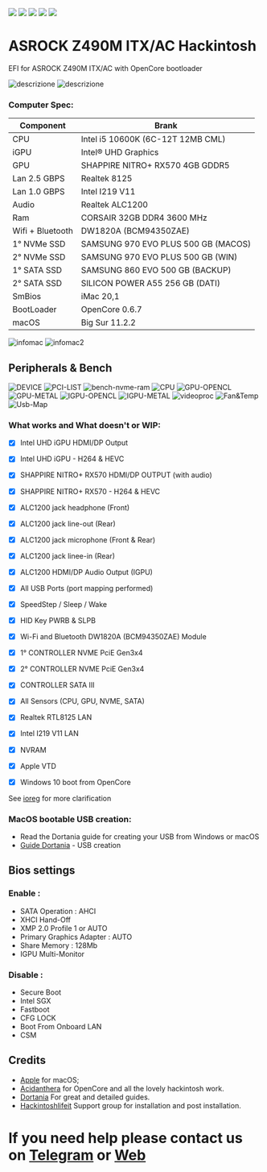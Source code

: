 [![](https://img.shields.io/badge/Gitter%20HL%20Community-Chat-informational?style=flat&logo=gitter&logoColor=white&color=ed1965)](https://gitter.im/Hackintosh-Life-IT/community)
[![](https://img.shields.io/badge/EFI-Release-informational?style=flat&logo=apple&logoColor=white&color=9debeb)](https://github.com/Lorys89/ASROCK_Z490M-ITX-AC/releases)
[![](https://img.shields.io/badge/Telegram-HackintoshLifeIT-informational?style=flat&logo=telegram&logoColor=white&color=5fb659)](https://t.me/HackintoshLife_it)
[![](https://img.shields.io/badge/Facebook-HackintoshLifeIT-informational?style=flat&logo=facebook&logoColor=white&color=3a4dc9)](https://www.facebook.com/hackintoshlife/)
[![](https://img.shields.io/badge/Instagram-HackintoshLifeIT-informational?style=flat&logo=instagram&logoColor=white&color=8a178a)](https://www.instagram.com/hackintoshlife.it_official/)
# ASROCK Z490M ITX/AC Hackintosh

EFI for ASROCK Z490M ITX/AC with OpenCore bootloader

![descrizione](./Screenshot/mobo.png)
![descrizione](./Screenshot/pc.jpg)

### Computer Spec:

| Component        | Brank                              |
| ---------------- | ---------------------------------- |
| CPU              | Intel i5 10600K (6C-12T 12MB CML)  |
| iGPU             | Intel® UHD Graphics                |
| GPU              | SHAPPIRE NITRO+ RX570 4GB GDDR5    |
| Lan 2.5 GBPS     | Realtek 8125                       |
| Lan 1.0 GBPS     | Intel I219 V11                     |
| Audio            | Realtek ALC1200                    |
| Ram              | CORSAIR 32GB DDR4 3600 MHz         |
| Wifi + Bluetooth | DW1820A (BCM94350ZAE)              |
| 1° NVMe SSD      | SAMSUNG 970 EVO PLUS 500 GB (MACOS)|
| 2° NVMe SSD      | SAMSUNG 970 EVO PLUS 500 GB (WIN)  |
| 1° SATA SSD      | SAMSUNG 860 EVO 500 GB (BACKUP)    |
| 2° SATA SSD      | SILICON POWER A55 256 GB (DATI)    |
| SmBios           | iMac 20,1                          |
| BootLoader       | OpenCore 0.6.7                     |
| macOS            | Big Sur 11.2.2                     |


![infomac](./Screenshot/GPU-INFOMAC.png)
![infomac2](./Screenshot/IGPU-INFOMAC.png)


## Peripherals & Bench

![DEVICE](./Screenshot/PERIPH.png)
![PCI-LIST](./Screenshot/PCI-LIST.png)
![bench-nvme-ram](./Screenshot/nvme-ram.png)
![CPU](./Screenshot/CPU-SCORE.png)
![GPU-OPENCL](./Screenshot/GPU-OPENCL.png)
![GPU-METAL](./Screenshot/GPU-METAL.png)
![IGPU-OPENCL](./Screenshot/IGPU-OPENCL.jpg)
![IGPU-METAL](./Screenshot/IGPU-METAL.jpg)
![videoproc](./Screenshot/VIDEOPROC.jpg)
![Fan&Temp](./Screenshot/SENSOR.png)
![Usb-Map](./Screenshot/USB-MAP.png)


### What works and What doesn't or WIP:

- [x] Intel UHD iGPU HDMI/DP Output
- [x] Intel UHD iGPU - H264 & HEVC
- [x] SHAPPIRE NITRO+ RX570 HDMI/DP OUTPUT (with audio) 
- [x] SHAPPIRE NITRO+ RX570 - H264 & HEVC
- [x] ALC1200 jack headphone (Front) 
- [x] ALC1200 jack line-out (Rear) 
- [x] ALC1200 jack microphone (Front & Rear)
- [x] ALC1200 jack linee-in (Rear) 
- [x] ALC1200 HDMI/DP Audio Output (IGPU)
- [x] All USB Ports (port mapping performed)
- [x] SpeedStep / Sleep / Wake
- [x] HID Key PWRB & SLPB 
- [x] Wi-Fi and Bluetooth DW1820A (BCM94350ZAE) Module
- [x] 1° CONTROLLER NVME PciE Gen3x4
- [x] 2° CONTROLLER NVME PciE Gen3x4
- [x] CONTROLLER SATA III
- [x] All Sensors (CPU, GPU, NVME, SATA)
- [x] Realtek RTL8125 LAN
- [x] Intel I219 V11 LAN
- [x] NVRAM
- [x] Apple VTD
- [x] Windows 10 boot from OpenCore


See [ioreg](./iMac_20,1.ioreg) for more clarification

### MacOS bootable USB creation:
- Read the Dortania guide for creating your USB from Windows or macOS
- [Guide Dortania](https://dortania.github.io/OpenCore-Install-Guide/installer-guide/) - USB creation


## Bios settings
### Enable :
* SATA Operation : AHCI
* XHCI Hand-Off
* XMP 2.0 Profile 1 or AUTO
* Primary Graphics Adapter : AUTO
* Share Memory : 128Mb
* IGPU Multi-Monitor

### Disable : 
* Secure Boot
* Intel SGX
* Fastboot
* CFG LOCK
* Boot From Onboard LAN
* CSM

## Credits

- [Apple](https://apple.com) for macOS;
- [Acidanthera](https://github.com/acidanthera) for OpenCore and all the lovely hackintosh work.
- [Dortania](https://dortania.github.io/OpenCore-Install-Guide/config-laptop.plist/icelake.html) For great and detailed guides.
- [Hackintoshlifeit](https://github.com/Hackintoshlifeit) Support group for installation and post installation.

# If you need help please contact us on [Telegram](https://t.me/HackintoshLife_it) or [Web](https://www.hackintoshlife.it/)
